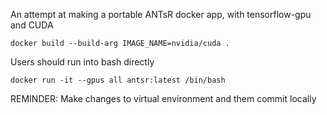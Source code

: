 An attempt at making a portable ANTsR docker app, with tensorflow-gpu and CUDA

```
docker build --build-arg IMAGE_NAME=nvidia/cuda .
```

Users should run into bash directly

```
docker run -it --gpus all antsr:latest /bin/bash

```
REMINDER: Make changes to virtual environment and them commit locally
